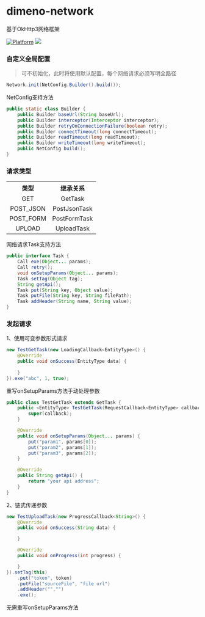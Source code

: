 # dimeno-network
基于OkHttp3网络框架

[![Platform](https://img.shields.io/badge/Platform-Android-00CC00.svg?style=flat)](https://www.android.com)
[![](https://jitpack.io/v/dimeno-tech/dimeno-network.svg)](https://jitpack.io/#dimeno-tech/dimeno-network)

### 自定义全局配置
> 可不初始化，此时将使用默认配置，每个网络请求必须写明全路径

```java
Network.init(NetConfig.Builder().build());
```
NetConfig支持方法

```java
public static class Builder {
    public Builder baseUrl(String baseUrl);
    public Builder interceptor(Interceptor interceptor);
    public Builder retryOnConnectionFailure(boolean retry);
    public Builder connectTimeout(long connectTimeout);
    public Builder readTimeout(long readTimeout);
    public Builder writeTimeout(long writeTimeout);
    public NetConfig build();
}
```

### 请求类型
<table style="width:100%;text-align:center">
    <th>类型</th>
    <th>继承关系</th>
    <tr>
        <td>GET</td>
        <td>GetTask</td>
    </tr>
    <tr>
        <td>POST_JSON</td>
        <td>PostJsonTask</td>
    </tr>
    <tr>
        <td>POST_FORM</td>
        <td>PostFormTask</td>
    </tr>
    <tr>
        <td>UPLOAD</td>
        <td>UploadTask</td>
    </tr>
</table>

网络请求Task支持方法

``` java
public interface Task {
    Call exe(Object... params);
    Call retry();
    void onSetupParams(Object... params);
    Task setTag(Object tag);
    String getApi();
    Task put(String key, Object value);
    Task putFile(String key, String filePath);
    Task addHeader(String name, String value);
}
```

### 发起请求
1、使用可变参数形式请求

```java
new TestGetTask(new LoadingCallback<EntityType>() {
    @Override
    public void onSuccess(EntityType data) {
        
    }
}).exe("abc", 1, true);
```
重写onSetupParams方法手动处理参数

```java
public class TestGetTask extends GetTask {
    public <EntityType> TestGetTask(RequestCallback<EntityType> callback) {
        super(callback);
    }

    @Override
    public void onSetupParams(Object... params) {
        put("param1", params[0]);
        put("param2", params[1]);
        put("param3", params[2]);
    }

    @Override
    public String getApi() {
        return "your api address";
    }
}
```
2、链式传递参数

```java
new TestUploadTask(new ProgressCallback<String>() {
	@Override
	public void onSuccess(String data) {

	}

	@Override
	public void onProgress(int progress) {

	}
}).setTag(this)
	.put("token", token)
	.putFile("sourceFile", "file url")
	.addHeader("","")
	.exe();
```
无需重写onSetupParams方法